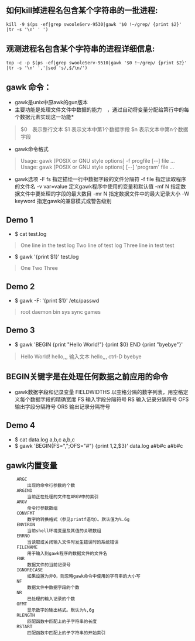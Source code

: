 ## 如何kill掉进程名包含某个字符串的一批进程:

    kill -9 $(ps -ef|grep swooleServ-9530|gawk '$0 !~/grep/ {print $2}' |tr -s '\n' ' ')



## 观测进程名包含某个字符串的进程详细信息:

    top -c -p $(ps -ef|grep swooleServ-9510|gawk '$0 !~/grep/ {print $2}' |tr -s '\n' ','|sed 's/,$/\n/')


## gawk 命令：
* gawk是unix中原awk的gun版本
* 主要功能是处理文件文件中数据的能力　，通过自动将变量分配给第行中的每个数据元素实现这一功能*
> $0　表示整行文本
> $1 表示文本中第1个数据字段
> $n 表示文本中第n个数据字段

* gawk命令格式
> Usage: gawk [POSIX or GNU style options] -f progfile [--] file ...
> Usage: gawk [POSIX or GNU style options] [--] 'program' file ...

* gawk选项
        -F fs
            指定描绘一行中数据字段的文件分隔符
        -f file
            指定读取程序的文件名
        -v var=value
            定义gawk程序中使用的变量和默认值
        -mf N
            指定数据文件中要处理的字段的最大数目
        -mr N
            指定数据文件中的最大记录大小
        -W keyword
            指定gawk的兼容模式或警告级别


## Demo 1
* $ cat test.log
>    One line in the test log
>    Two line of test log
>    Three line in test test

* $ gawk '{print $1}' test.log
>   One
>   Two
>   Three

## Demo 2
* $ gawk -F: '{print $1}' /etc/passwd
>    root
>    daemon
>   bin
>    sys
>    sync
>    games

## Demo 3
+ $ gawk 'BEGIN {print "Hello World!"} {print $0} END {print "byebye"}'
>   Hello World!
>   hello,,,        输入文本
>   hello,,,        ctrl-D
>   byebye


## BEGIN关键字是在处理任何数据之前应用的命令
* gawk数据字段和记录变量
        FIELDWIDTHS
            以空格分隔的数字列表，用空格定义每个数据字段的精确宽度
        FS
            输入字段分隔符号
        RS
            输入记录分隔符号
        OFS
            输出字段分隔符号
        ORS
            输出记录分隔符号
## Demo 4
+ $ cat data.log
    a,b,c
    a,b,c
+ $ gawk 'BEGIN{FS=",";OFS="#"} {print $1,$2,$3}' data.log
    a#b#c
    a#b#c

## gawk内置变量
        ARGC
            出现的命令行参数的个数
        ARGIND
            当前正在处理的文件在ARGV中的索引
        ARGV
            命令行参数数组
        CONVFMT
            数字的转换格式（参见printf语句）。默认值为%.6g
        ENVIRON
            当前shell环境变量及其值的关联数组
        ERRNO
            当读取或关闭输入文件时发生错误时的系统错误
        FILENAME
            用于输入到gawk程序的数据文件的文件名
        FNR
            数据文件的当前记录号
        IGNORECASE
            如果设置为非0，则忽略gawk命令中使用的字符串的大小写
        NF
            数据文件中数据字段的个数
        NR
            已处理的输入记录的个数
        OFMT
            显示数字的输出格式。默认为%,6g
        RLENGTH
            匹配函数中匹配上的子字符串的长度
        RSTART
            匹配函数中匹配上的子字符串的开始索引
